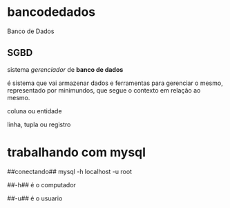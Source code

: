 # bancodedados
 Banco de Dados

## SGBD
sistema *gerenciador* de
**banco de dados**

é sistema que vai armazenar dados e ferramentas para gerenciar o mesmo, representado por minimundos, que segue o contexto em relação ao mesmo.

coluna ou entidade

linha, tupla ou registro

# trabalhando com mysql
##conectando##
mysql -h localhost -u root

##-h##
é o computador

##-u##
é o usuario
